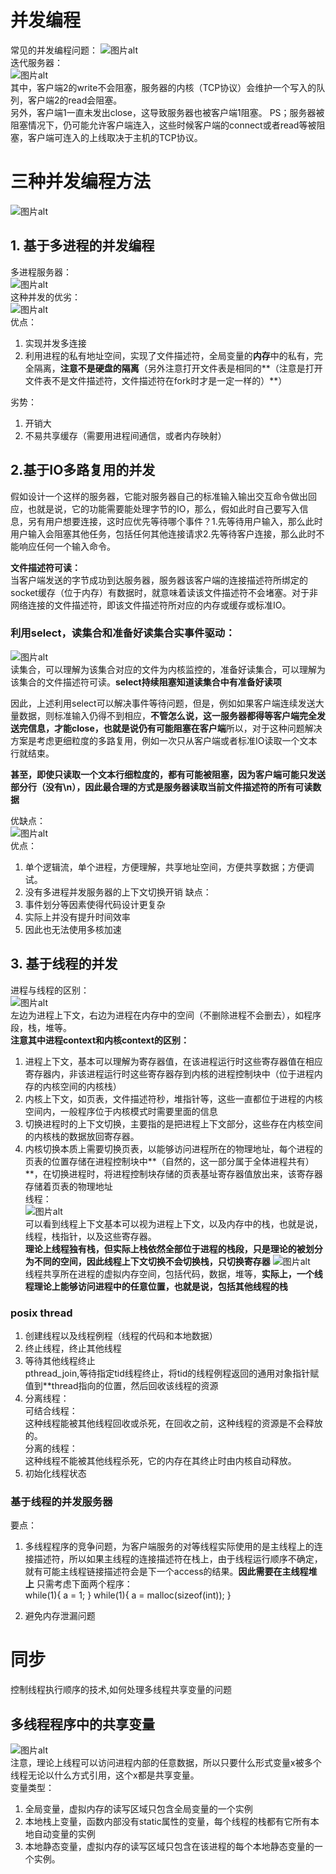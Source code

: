 # 并发编程
常见的并发编程问题：
<img src="markdown图片/屏幕截图 2024-03-13 213353.png" alt="图片alt" title="图片title"><br>
迭代服务器：<br>
<img src="markdown图片/屏幕截图 2024-03-13 220442.png" alt="图片alt" title="图片title"><br>
其中，客户端2的write不会阻塞，服务器的内核（TCP协议）会维护一个写入的队列，客户端2的read会阻塞。<br>
另外，客户端1一直未发出close，这导致服务器也被客户端1阻塞。
PS；服务器被阻塞情况下，仍可能允许客户端连入，这些时候客户端的connect或者read等被阻塞，客户端可连入的上线取决于主机的TCP协议。

# 三种并发编程方法
<img src="markdown图片/屏幕截图 2024-03-14 193413.png" alt="图片alt" title="图片title"><br>

## 1. 基于多进程的并发编程
多进程服务器：<br>
<img src="markdown图片/屏幕截图 2024-03-14 195103.png" alt="图片alt" title="图片title"><br>
这种并发的优劣：<br>
<img src="markdown图片/屏幕截图 2024-03-14 195635.png" alt="图片alt" title="图片title"><br>
优点：<br>
1. 实现并发多连接
2. 利用进程的私有地址空间，实现了文件描述符，全局变量的**内存**中的私有，完全隔离，**注意不是硬盘的隔离**（另外注意打开文件表是相同的**（注意是打开文件表不是文件描述符，文件描述符在fork时才是一定一样的）**）<br>

劣势：<br>
1. 开销大
2. 不易共享缓存（需要用进程间通信，或者内存映射）

## 2.基于IO多路复用的并发
假如设计一个这样的服务器，它能对服务器自己的标准输入输出交互命令做出回应，也就是说，它的功能需要能处理字节的IO，那么，假如此时自己要写入信息，另有用户想要连接，这时应优先等待哪个事件？1.先等待用户输入，那么此时用户输入会阻塞其他任务，包括任何其他连接请求2.先等待客户连接，那么此时不能响应任何一个输入命令。<br>

**文件描述符可读：**<br>
当客户端发送的字节成功到达服务器，服务器该客户端的连接描述符所绑定的socket缓存（位于内存）有数据时，就意味着读该文件描述符不会堵塞。对于非网络连接的文件描述符，即该文件描述符所对应的内存或缓存或标准IO。<br>

### 利用select，读集合和准备好读集合实事件驱动：
<img src="markdown图片/屏幕截图 2024-03-14 215219.png" alt="图片alt" title="图片title"><br>
读集合，可以理解为该集合对应的文件为内核监控的，准备好读集合，可以理解为该集合的文件描述符可读。**select持续阻塞知道读集合中有准备好读项**<br>

因此，上述利用select可以解决事件等待问题，但是，例如如果客户端连续发送大量数据，则标准输入仍得不到相应，**不管怎么说，这一服务器都得等客户端完全发送完信息，才能close，也就是说仍有可能阻塞在客户端**所以，对于这种问题解决方案是考虑更细粒度的多路复用，例如一次只从客户端或者标准IO读取一个文本行就结束。

**甚至，即使只读取一个文本行细粒度的，都有可能被阻塞，因为客户端可能只发送部分行（没有\n），因此最合理的方式是服务器读取当前文件描述符的所有可读数据**


优缺点：<br>
<img src="markdown图片/屏幕截图 2024-03-18 211249.png" alt="图片alt" title="图片title"><br>
优点：<br>
1. 单个逻辑流，单个进程，方便理解，共享地址空间，方便共享数据；方便调试。
2. 没有多进程并发服务器的上下文切换开销
缺点：<br>
1. 事件划分等因素使得代码设计更复杂
2. 实际上并没有提升时间效率
3. 因此也无法使用多核加速

## 3. 基于线程的并发
进程与线程的区别：<br>
<img src="markdown图片/屏幕截图 2024-03-19 193801.png" alt="图片alt" title="图片title"><br>
左边为进程上下文，右边为进程在内存中的空间（不删除进程不会删去），如程序段，栈，堆等。<br>
**注意其中进程context和内核context的区别：**<br>
1. 进程上下文，基本可以理解为寄存器值，在该进程运行时这些寄存器值在相应寄存器内，非该进程运行时这些寄存器存到内核的进程控制块中（位于进程内存的内核空间的内核栈）
2. 内核上下文，如页表，文件描述符秒，堆指针等，这些一直都位于进程的内核空间内，一般程序位于内核模式时需要里面的信息
3. 切换进程时的上下文切换，主要指的是把进程上下文部分，这些存在内核空间的内核栈的数据放回寄存器。
4. 内核切换本质上需要切换页表，以能够访问进程所在的物理地址，每个进程的页表的位置存储在进程控制块中**（自然的，这一部分属于全体进程共有）**，在切换进程时，将进程控制块存储的页表基址寄存器值放出来，该寄存器存储着页表的物理地址<br>
线程：<br>
<img src="markdown图片/屏幕截图 2024-03-19 193843.png" alt="图片alt" title="图片title"><br>
可以看到线程上下文基本可以视为进程上下文，以及内存中的栈，也就是说，线程，栈指针，以及这些寄存器。<br>
**理论上线程独有栈，但实际上栈依然全部位于进程的栈段，只是理论的被划分为不同的空间，因此线程上下文切换不会切换栈，只切换寄存器**
<img src="markdown图片/屏幕截图 2024-03-19 202832.png" alt="图片alt" title="图片title"><br>
线程共享所在进程的虚拟内存空间，包括代码，数据，堆等，**实际上，一个线程理论上能够访问进程中的任意位置，也就是说，包括其他线程的栈**<br>

### posix thread
1. 创建线程以及线程例程（线程的代码和本地数据）
2. 终止线程，终止其他线程
3. 等待其他线程终止<br>
   pthread_join,等待指定tid线程终止，将tid的线程例程返回的通用对象指针赋值到\*\*thread指向的位置，然后回收该线程的资源
4. 分离线程：<br>
   可结合线程：<br>
   这种线程能被其他线程回收或杀死，在回收之前，这种线程的资源是不会释放的。<br>
   分离的线程：<br>
   这种线程不能被其他线程杀死，它的内存在其终止时由内核自动释放。<br>
5. 初始化线程状态

### 基于线程的并发服务器
要点：<br>
1. 多线程程序的竞争问题，为客户端服务的对等线程实际使用的是主线程上的连接描述符，所以如果主线程的连接描述符在栈上，由于线程运行顺序不确定，就有可能主线程链接描述符会是下一个access的结果。**因此需要在主线程堆上**
只需考虑下面两个程序：<br>
while(1){
   a = 1;
}
while(1){
   a = malloc(sizeof(int));
}

2. 避免内存泄漏问题

# 同步
控制线程执行顺序的技术,如何处理多线程共享变量的问题<br>

## 多线程程序中的共享变量
<img src="markdown图片/屏幕截图 2024-03-21 203056.png" alt="图片alt" title="图片title"><br>
注意，理论上线程可以访问进程内部的任意数据，所以只要什么形式变量x被多个线程无论以什么方式引用，这个x都是共享变量。<br>
变量类型：
1. 全局变量，虚拟内存的读写区域只包含全局变量的一个实例
2. 本地栈上变量，函数内部没有static属性的变量，每个线程的栈都有它所有本地自动变量的实例
3. 本地静态变量，虚拟内存的读写区域只包含在该进程的每个本地静态变量的一个实例。


